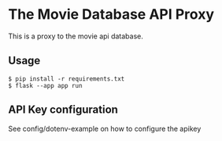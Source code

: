 # The Movie Database API Proxy

This is a proxy to the movie api database.

## Usage

```shell
$ pip install -r requirements.txt
$ flask --app app run
```

## API Key configuration

See config/dotenv-example on how to configure the apikey

